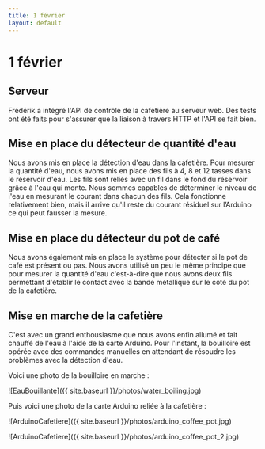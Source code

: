 ```yaml
---
title: 1 février
layout: default
---
```


1 février
==========

Serveur
-------
Frédérik a intégré l'API de contrôle de la cafetière au serveur web. Des
tests ont été faits pour s'assurer que la liaison à travers HTTP et l'API
 se fait bien. 

Mise en place du détecteur de quantité d'eau
--------------------------------------------
Nous avons mis en place la détection d'eau dans la cafetière. Pour mesurer 
la quantité d'eau, nous avons mis en place des fils à 4, 8 et 12 tasses dans 
le réservoir d'eau. Les fils sont reliés avec un fil dans le fond du réservoir
grâce à l'eau qui monte. Nous sommes capables de déterminer le niveau de l'eau
en mesurant le courant dans chacun des fils. Cela fonctionne relativement 
bien, mais il arrive qu'il reste du courant résiduel sur l’Arduino ce qui
peut fausser la mesure.

Mise en place du détecteur du pot de café
-----------------------------------------
Nous avons également mis en place le système pour détecter si le pot de café
est présent ou pas. Nous avons utilisé un peu le même principe que pour 
mesurer la quantité d'eau c'est-à-dire que nous avons deux fils permettant
d'établir le contact avec la bande métallique sur le côté du pot de la 
cafetière.

Mise en marche de la cafetière
------------------------------
C'est avec un grand enthousiasme que nous avons enfin allumé et fait chauffé
de l'eau à l'aide de la carte Arduino. Pour l'instant, la bouilloire est 
opérée avec des commandes manuelles en attendant de résoudre les problèmes
avec la détection d'eau.

Voici une photo de la bouilloire en marche :

![EauBouillante]({{ site.baseurl }}/photos/water_boiling.jpg)

Puis voici une photo de la carte Arduino reliée à la cafetière :

![ArduinoCafetiere]({{ site.baseurl }}/photos/arduino_coffee_pot.jpg)

![ArduinoCafetiere]({{ site.baseurl }}/photos/arduino_coffee_pot_2.jpg)



